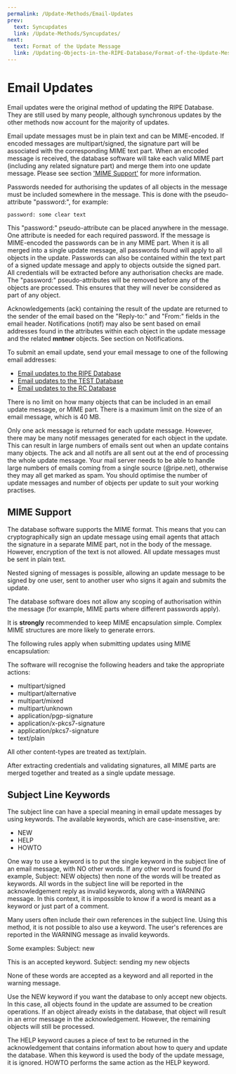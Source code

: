 ```yaml
---
permalink: /Update-Methods/Email-Updates
prev:
  text: Syncupdates
  link: /Update-Methods/Syncupdates/
next:
  text: Format of the Update Message
  link: /Updating-Objects-in-the-RIPE-Database/Format-of-the-Update-Message/
---
```


# Email Updates

Email updates were the original method of updating the RIPE Database. They are still used by many people, although synchronous updates by the other methods now account for the majority of updates.

Email update messages must be in plain text and can be MIME-encoded. If encoded messages are multipart/signed, the signature part will be associated with the corresponding MIME text part. When an encoded message is received, the database software will take each valid MIME part (including any related signature part) and merge them into one update message. Please see section ['MIME Support'](#mime-support) for more information.

Passwords needed for authorising the updates of all objects in the message must be included somewhere in the message. This is done with the pseudo-attribute "password:", for example:

    password: some clear text

This "password:" pseudo-attribute can be placed anywhere in the message. One attribute is needed for each required password. If the message is MIME-encoded the passwords can be in any MIME part. When it is all merged into a single update message, all passwords found will apply to all objects in the update. Passwords can also be contained within the text part of a signed update message and apply to objects outside the signed part. All credentials will be extracted before any authorisation checks are made. The "password:" pseudo-attributes will be removed before any of the objects are processed. This ensures that they will never be considered as part of any object.

Acknowledgements (ack) containing the result of the update are returned to the sender of the email based on the "Reply-to:" and "From:" fields in the email header. Notifications (notif) may also be sent based on email addresses found in the attributes within each object in the update message and the related **mntner** objects. See section on Notifications.

To submit an email update, send your email message to one of the following email addresses:

* [Email updates to the RIPE Database](mailto:auto-dbm@ripe.net)
* [Email updates to the TEST Database](mailto:test-dbm@ripe.net)
* [Email updates to the RC Database](mailto:rc-dbm@ripe.net)

There is no limit on how many objects that can be included in an email update message, or MIME part. There is a maximum limit on the size of an email message, which is 40 MB.

Only one ack message is returned for each update message. However, there may be many notif messages generated for each object in the update. This can result in large numbers of emails sent out when an update contains many objects. The ack and all notifs are all sent out at the end of processing the whole update message. Your mail server needs to be able to handle large numbers of emails coming from a single source (@ripe.net), otherwise they may all get marked as spam. You should optimise the number of update messages and number of objects per update to suit your working practises.


## MIME Support

The database software supports the MIME format. This means that you can cryptographically sign an update message using email agents that attach the signature in a separate MIME part, not in the body of the message. However, encryption of the text is not allowed. All update messages must be sent in plain text.

Nested signing of messages is possible, allowing an update message to be signed by one user, sent to another user who signs it again and submits the update.

The database software does not allow any scoping of authorisation within the message (for example, MIME parts where different passwords apply).

It is **strongly** recommended to keep MIME encapsulation simple. Complex MIME structures are more likely to generate errors.

The following rules apply when submitting updates using MIME encapsulation:

The software will recognise the following headers and take the appropriate actions:

* multipart/signed
* multipart/alternative
* multipart/mixed
* multipart/unknown
* application/pgp-signature
* application/x-pkcs7-signature
* application/pkcs7-signature
* text/plain

All other content-types are treated as text/plain.

After extracting credentials and validating signatures, all MIME parts are merged together and treated as a single update message.




## Subject Line Keywords

The subject line can have a special meaning in email update messages by using keywords. The available keywords, which are case-insensitive, are:

* NEW
* HELP
* HOWTO

One way to use a keyword is to put the single keyword in the subject line of an email message, with NO other words. If any other word is found (for example, Subject: NEW objects) then none of the words will be treated as keywords. All words in the subject line will be reported in the acknowledgement reply as invalid keywords, along with a WARNING message. In this context, it is impossible to know if a word is meant as a keyword or just part of a comment.

Many users often include their own references in the subject line. Using this method, it is not possible to also use a keyword. The user's references are reported in the WARNING message as invalid keywords.

Some examples:
Subject: new

This is an accepted keyword.
Subject: sending my new objects

None of these words are accepted as a keyword and all reported in the warning message.

Use the NEW keyword if you want the database to only accept new objects. In this case, all objects found in the update are assumed to be creation operations. If an object already exists in the database, that object will result in an error message in the acknowledgement. However, the remaining objects will still be processed.

The HELP keyword causes a piece of text to be returned in the acknowledgement that contains information about how to query and update the database. When this keyword is used the body of the update message, it is ignored. HOWTO performs the same action as the HELP keyword.
